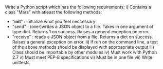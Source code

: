 Write a Python script which has the following requirements:
i) Contains a class "Mars" with atleast the following methods:
- "__init__" : initialize what you feel neccessary
- "send" : (over)writes a JSON object to a file. Takes in one argument of type dict. Returns 1 on success. Raises a general exception on error.
- "receive" : reads a JSON object from a file. Returns a dict on success. Raises a general exception on error.
ii) If run on the command line, a test of the above methods should be displayed with approapriate
output
iii) Class should be importable by other modules
iv) Must work with Python 2.7
v) Must meet PEP-8 specifications
vi) Must be in one file
vii) Write unittests
